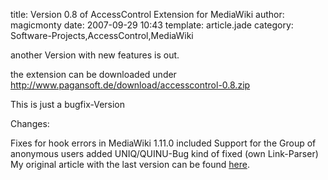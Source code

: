 title: Version 0.8 of AccessControl Extension for MediaWiki
author: magicmonty
date: 2007-09-29 10:43
template: article.jade
category: Software-Projects,AccessControl,MediaWiki

another Version with new features is out.

the extension can be downloaded under http://www.pagansoft.de/download/accesscontrol-0.8.zip

<span class="more"></span>

This is just a bugfix-Version

Changes:

Fixes for hook errors in MediaWiki 1.11.0 included
Support for the Group of anonymous users added
UNIQ/QUINU-Bug kind of fixed (own Link-Parser)
My original article with the last version can be found [here](http://blog.pagansoft.de/articles/seitenbasierte-gruppen-zugriffskontrolle-fuer-mediawiki).